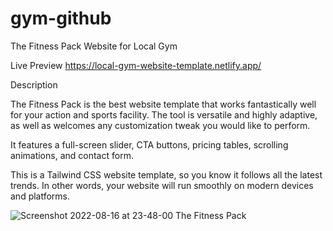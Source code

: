 # gym-github
 The Fitness Pack Website for Local Gym
 
 Live Preview  https://local-gym-website-template.netlify.app/
 
 Description
 
 The Fitness Pack is the best website template that works fantastically well for your action and sports
facility. The tool is versatile and highly adaptive, as well as welcomes any customization tweak you would
like to perform.

It features a full-screen slider, CTA buttons, pricing tables, scrolling animations, and contact form.

This is a Tailwind CSS website template, so you know it follows all the latest trends. In other words, your
website will run smoothly on modern devices and platforms.

![Screenshot 2022-08-16 at 23-48-00 The Fitness Pack](https://user-images.githubusercontent.com/95566104/184957623-4b01098b-5ca6-45b6-b4f8-1362d926d9a1.png)
